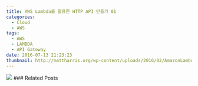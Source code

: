 ```yaml
---
title: AWS Lambda를 활용한 HTTP API 만들기 01
categories:
  - Cloud
  - AWS
tags:
  - AWS
  - LAMBDA
  - API Gateway
date: 2016-07-13 21:23:23
thumbnail: http://mattharris.org/wp-content/uploads/2016/02/AmazonLambda-200x200.png
---
```



<img src="https://encrypted-tbn0.gstatic.com/images?q=tbn:ANd9GcR00sVuQRAJAT_CLUVsR6CuwcdYbbPV0FlmT9gRbZdg8cF9tKL0Ng">
### Related Posts
